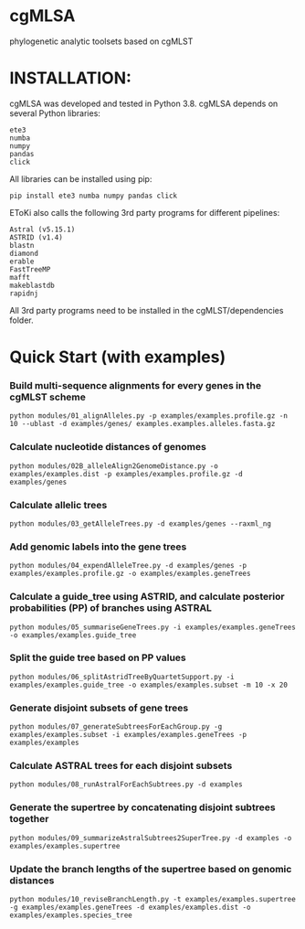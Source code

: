# cgMLSA
phylogenetic analytic toolsets based on cgMLST

# INSTALLATION:

cgMLSA was developed and tested in Python 3.8. cgMLSA depends on several Python libraries: 
~~~~~~~~~~
ete3
numba
numpy
pandas
click
~~~~~~~~~~

All libraries can be installed using pip: 

~~~~~~~~~~
pip install ete3 numba numpy pandas click
~~~~~~~~~~
EToKi also calls the following 3rd party programs for different pipelines:

~~~~~~~~~~
Astral (v5.15.1)
ASTRID (v1.4)
blastn
diamond
erable
FastTreeMP
mafft
makeblastdb
rapidnj
~~~~~~~~~~

All 3rd party programs need to be installed in the cgMLST/dependencies folder. 



# Quick Start (with examples)

### Build multi-sequence alignments for every genes in the cgMLST scheme
~~~~~~~~~~~
python modules/01_alignAlleles.py -p examples/examples.profile.gz -n 10 --ublast -d examples/genes/ examples.examples.alleles.fasta.gz
~~~~~~~~~~~
### Calculate nucleotide distances of genomes
~~~~~~~~~~~
python modules/02B_alleleAlign2GenomeDistance.py -o examples/examples.dist -p examples/examples.profile.gz -d examples/genes
~~~~~~~~~~~
### Calculate allelic trees
~~~~~~~~~~~
python modules/03_getAlleleTrees.py -d examples/genes --raxml_ng
~~~~~~~~~~~
### Add genomic labels into the gene trees
~~~~~~~~~~~
python modules/04_expendAlleleTree.py -d examples/genes -p examples/examples.profile.gz -o examples/examples.geneTrees
~~~~~~~~~~~
### Calculate a guide_tree using ASTRID, and calculate posterior probabilities (PP) of branches using ASTRAL
~~~~~~~~~~~
python modules/05_summariseGeneTrees.py -i examples/examples.geneTrees -o examples/examples.guide_tree
~~~~~~~~~~~
### Split the guide tree based on PP values
~~~~~~~~~~~
python modules/06_splitAstridTreeByQuartetSupport.py -i examples/examples.guide_tree -o examples/examples.subset -m 10 -x 20
~~~~~~~~~~~
### Generate disjoint subsets of gene trees
~~~~~~~~~~~
python modules/07_generateSubtreesForEachGroup.py -g examples/examples.subset -i examples/examples.geneTrees -p examples/examples
~~~~~~~~~~~
### Calculate ASTRAL trees for each disjoint subsets
~~~~~~~~~~~
python modules/08_runAstralForEachSubtrees.py -d examples
~~~~~~~~~~~
### Generate the supertree by concatenating disjoint subtrees together
~~~~~~~~~~~
python modules/09_summarizeAstralSubtrees2SuperTree.py -d examples -o examples/examples.supertree
~~~~~~~~~~~
### Update the branch lengths of the supertree based on genomic distances
~~~~~~~~~~~
python modules/10_reviseBranchLength.py -t examples/examples.supertree -g examples/examples.geneTrees -d examples/examples.dist -o examples/examples.species_tree
~~~~~~~~~~~
